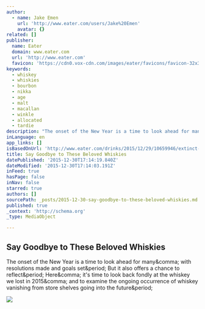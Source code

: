 ```yaml
---
author:
  - name: Jake Emen
    url: 'http://www.eater.com/users/Jake%20Emen'
    avatar: {}
related: []
publisher:
  name: Eater
  domain: www.eater.com
  url: 'http://www.eater.com'
  favicon: 'https://cdn0.vox-cdn.com/images/eater/favicons/favicon-32x32.vddfefb3.png'
keywords:
  - whiskey
  - whiskies
  - bourbon
  - nikka
  - age
  - malt
  - macallan
  - winkle
  - allocated
  - tardie
description: "The onset of the New Year is a time to look ahead for many, with resolutions made and goals set. But it also offers a chance to reflect. Here, it's time to look back fondly at the whiskey we lost in 2015, and to examine the ongoing occurrence of whiskey vanishing from store shelves going into the future."
inLanguage: en
app_links: []
isBasedOnUrl: 'http://www.eater.com/drinks/2015/12/29/10659946/extinct-whiskies-2015'
title: Say Goodbye to These Beloved Whiskies
datePublished: '2015-12-30T17:14:19.840Z'
dateModified: '2015-12-30T17:14:03.191Z'
inFeed: true
hasPage: false
inNav: false
starred: true
authors: []
sourcePath: _posts/2015-12-30-say-goodbye-to-these-beloved-whiskies.md
published: true
_context: 'http://schema.org'
_type: MediaObject

---
```

<article style=""><h1>Say Goodbye to These Beloved Whiskies</h1><p>The onset of the New Year is a time to look ahead for many&amp;comma; with resolutions made and goals set&amp;period; But it also offers a chance to reflect&amp;period; Here&amp;comma; it's time to look back fondly at the whiskey we lost in 2015&amp;comma; and to examine the ongoing occurrence of whiskey vanishing from store shelves going into the future&amp;period;</p><img src="https://cdn0.vox-cdn.com/thumbor/uxK86Lkl6PtuP4y8oNT3vikwT6o=/0x0:1248x702/1600x900/cdn0.vox-cdn.com/uploads/chorus_image/image/48427785/Hibiki_Japanese_Harmony.0.0.jpg" /></article>